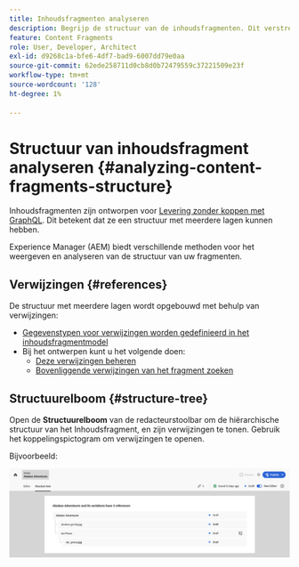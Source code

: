 ```yaml
---
title: Inhoudsfragmenten analyseren
description: Begrijp de structuur van de inhoudsfragmenten. Dit verstrekt informatie relevant voor zowel krantenloze levering als pagina creatie.
feature: Content Fragments
role: User, Developer, Architect
exl-id: d9268c1a-bfe6-4df7-bad9-6007dd79e0aa
source-git-commit: 62ede258711d0cb8d0b72479559c37221509e23f
workflow-type: tm+mt
source-wordcount: '128'
ht-degree: 1%

---
```


# Structuur van inhoudsfragment analyseren {#analyzing-content-fragments-structure}

Inhoudsfragmenten zijn ontworpen voor [Levering zonder koppen met GraphQL](/help/sites-cloud/administering/content-fragments/content-delivery-with-graphql.md). Dit betekent dat ze een structuur met meerdere lagen kunnen hebben.

Experience Manager (AEM) biedt verschillende methoden voor het weergeven en analyseren van de structuur van uw fragmenten.

## Verwijzingen {#references}

De structuur met meerdere lagen wordt opgebouwd met behulp van verwijzingen:

* [Gegevenstypen voor verwijzingen worden gedefinieerd in het inhoudsfragmentmodel](/help/sites-cloud/administering/content-fragments/content-fragment-models.md#using-references-to-form-nested-content)
* Bij het ontwerpen kunt u het volgende doen:
   * [Deze verwijzingen beheren](/help/sites-cloud/administering/content-fragments/authoring.md##manage-references)
   * [Bovenliggende verwijzingen van het fragment zoeken](/help/sites-cloud/administering/content-fragments/managing.md#parent-references-fragment)

## Structuurelboom {#structure-tree}

Open de **Structuurelboom** van de redacteurstoolbar om de hiërarchische structuur van het Inhoudsfragment, en zijn verwijzingen te tonen. Gebruik het koppelingspictogram om verwijzingen te openen.

Bijvoorbeeld:

![Inhoudsfragmenteditor - Structuurelijn](assets/cf-authoring-structure-tree.png)
